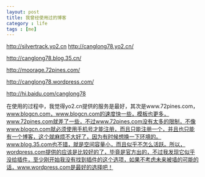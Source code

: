 ```yaml
---
layout: post
title: 我曾经使用过的博客
category : life
tags : [me]
---
```


<a href="http://silvertrack.yo2.cn/">http://silvertrack.yo2.cn</a> <a href="http://canglong78.yo2.cn/">http://canglong78.yo2.cn/</a>    
    
<a href="http://canglong78.blog.35.cn/">http://canglong78.blog.35.cn/</a>    
    
<a href="http://moorage.72pines.com/">http://moorage.72pines.com/</a>    
    
<a href="http://canglong78.wordpress.com/">http://canglong78.wordpress.com/</a>    
    
<a href="http://hi.baidu.com/canglong78">http://hi.baidu.com/canglong78</a>    
    
在使用的过程中，我觉得yo2.cn提供的服务是最好，其次是www.72pines.com，www.blogcn.com，www.blogcn.com的速度快一些，模板也更多，www.72pines.com就差了一些，不过www.72pines.com没有太多的限制，不像www.blogcn.com就必须使用手机号才能注册，而且只能注册一个，并且也只能有一个博客，这个就麻烦不大好了，因为有时候想换一下环境的。www.blog.35.com也不错，就是空间容量小，而且似乎不怎么活跃。所以，wordpress.com提供的应该是比较好的了，毕竟是官方出的，不过我发现它似乎没给插件，至少刚开始我没有找到插件的这个选项，如果不考虑未来被墙的可能的话，www.wordpress.com是最好的选择吧！